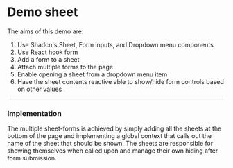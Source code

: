 # Demo sheet

The aims of this demo are:
1. Use Shadcn's Sheet, Form inputs, and Dropdown menu components
2. Use React hook form
3. Add a form to a sheet
4. Attach multiple forms to the page
5. Enable opening a sheet from a dropdown menu item
6. Have the sheet contents reactive able to show/hide form controls based on other values


---

### Implementation
The multiple sheet-forms is achieved by simply adding all the sheets at the bottom of the page and implementing a global
context that calls out the name of the sheet that should be shown.  The sheets are responsible for showing themselves
when called upon and manage their own hiding after form submission.